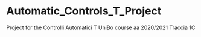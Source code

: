 # Automatic_Controls_T_Project
Project for the Controlli Automatici T UniBo course aa 2020/2021
Traccia 1C
